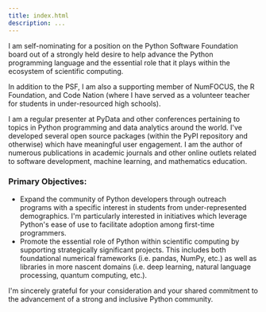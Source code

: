 ```yaml
---
title: index.html
description: ...
---
```


I am self\-nominating for a position on the Python Software Foundation board out of a strongly held desire to help advance the Python programming language and the essential role that it plays within the ecosystem of scientific computing. 


In addition to the PSF, I am also a supporting member of NumFOCUS, the R Foundation, and Code Nation (where I have served as a volunteer teacher for students in under\-resourced high schools). 


I am a regular presenter at PyData and other conferences pertaining to topics in Python programming and data analytics around the world. I've developed several open source packages (within the PyPI repository and otherwise) which have meaningful user engagement. I am the author of numerous publications in academic journals and other online outlets related to software development, machine learning, and mathematics education.


### Primary Objectives:


* Expand the community of Python developers through outreach programs with a specific interest in students from under\-represented demographics. I'm particularly interested in initiatives which leverage Python's ease of use to facilitate adoption among first\-time programmers.
* Promote the essential role of Python within scientific computing by supporting strategically significant projects. This includes both foundational numerical frameworks (i.e. pandas, NumPy, etc.) as well as libraries in more nascent domains (i.e. deep learning, natural language processing, quantum computing, etc.).


I'm sincerely grateful for your consideration and your shared commitment to the advancement of a strong and inclusive Python community.


